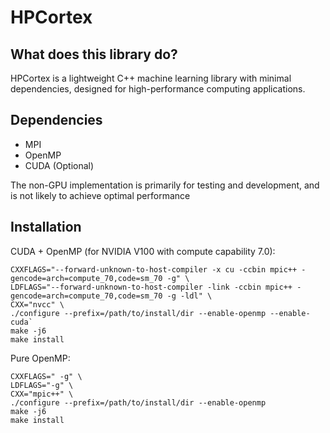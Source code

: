# HPCortex

## What does this library do?

HPCortex is a lightweight C++ machine learning library with minimal dependencies, designed for high-performance computing applications.

## Dependencies

  * MPI
  * OpenMP
  * CUDA (Optional)

The non-GPU implementation is primarily for testing and development, and is not likely to achieve optimal performance

## Installation

CUDA + OpenMP (for NVIDIA V100 with compute capability 7.0):   

    CXXFLAGS="--forward-unknown-to-host-compiler -x cu -ccbin mpic++ -gencode=arch=compute_70,code=sm_70 -g" \
    LDFLAGS="--forward-unknown-to-host-compiler -link -ccbin mpic++ -gencode=arch=compute_70,code=sm_70 -g -ldl" \
    CXX="nvcc" \
    ./configure --prefix=/path/to/install/dir --enable-openmp --enable-cuda`
    make -j6
    make install
	
Pure OpenMP:  

    CXXFLAGS=" -g" \
    LDFLAGS="-g" \
    CXX="mpic++" \
    ./configure --prefix=/path/to/install/dir --enable-openmp
    make -j6
    make install



